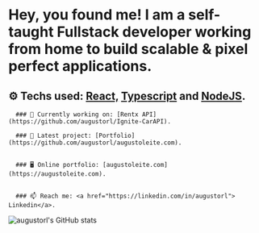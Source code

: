 

# Hey, you found me! I am a self-taught Fullstack developer working from home to build scalable & pixel perfect applications.


## ⚙ Techs used: <a href="https://pt-br.reactjs.org/"> React,</a> <a href="https://www.typescriptlang.org/"> Typescript</a> and  <a         href="https://nodejs.org/en/"> NodeJS</a>.

      ### 🌱 Currently working on: [Rentx API](https://github.com/augustorl/Ignite-CarAPI).

      ### 🔭 Latest project: [Portfolio](https://github.com/augustorl/augustoleite.com).


      ### 🖥 Online portfolio: [augustoleite.com](https://augustoleite.com).


      ### 📫 Reach me: <a href="https://linkedin.com/in/augustorl"> Linkedin</a>.
      
![augustorl's GitHub stats](https://github-readme-stats.vercel.app/api?username=augustorl&show_icons=true&theme=dracula)



<!--
**augustorl/augustorl** is a ✨ _special_ ✨ repository because its `README.md` (this file) appears on your GitHub profile.

Here are some ideas to get you started:

- 🔭 I’m currently working on ...
- 🌱 I’m currently learning ...
- 👯 I’m looking to collaborate on ...
- 🤔 I’m looking for help with ...
- 💬 Ask me about ...
- 📫 How to reach me: ...
- 😄 Pronouns: ...
- ⚡ Fun fact: ...
-->
